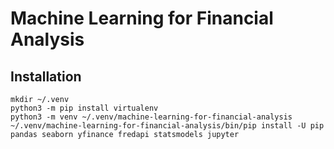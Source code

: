 # Machine Learning for Financial Analysis

## Installation

    mkdir ~/.venv
    python3 -m pip install virtualenv
    python3 -m venv ~/.venv/machine-learning-for-financial-analysis
    ~/.venv/machine-learning-for-financial-analysis/bin/pip install -U pip pandas seaborn yfinance fredapi statsmodels jupyter
